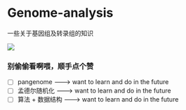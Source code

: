 # Genome-analysis
一些关于基因组及转录组的知识

<a href="https://hits.seeyoufarm.com"><img src="https://hits.seeyoufarm.com/api/count/incr/badge.svg?url=https%3A%2F%2Fgithub.com%2FCrazzy-Rabbit%2FGenome-analysis&count_bg=%2379C83D&title_bg=%23555555&icon=microgenetics.svg&icon_color=%23E7E7E7&title=%E8%AE%BF%E9%97%AE%E9%87%8F&edge_flat=false"/></a>
### 别偷偷看啊喂，顺手点个赞
- [ ] pangenome --->  want to learn and do in the future
- [ ] 孟德尔随机化 --->  want to learn and do in the future
- [ ] 算法 + 数据结构 --->  want to learn and do in the future
